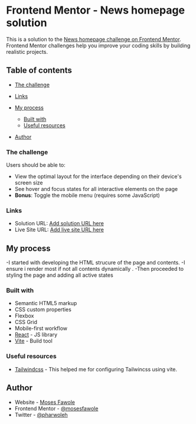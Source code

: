 # Frontend Mentor - News homepage solution

This is a solution to the [News homepage challenge on Frontend Mentor](https://www.frontendmentor.io/challenges/news-homepage-H6SWTa1MFl). Frontend Mentor challenges help you improve your coding skills by building realistic projects.

## Table of contents

- [The challenge](#the-challenge)

- [Links](#links)

- [My process](#my-process)
  - [Built with](#built-with)
  - [Useful resources](#useful-resources)
- [Author](#author)

### The challenge

Users should be able to:

- View the optimal layout for the interface depending on their device's screen size
- See hover and focus states for all interactive elements on the page
- **Bonus**: Toggle the mobile menu (requires some JavaScript)

### Links

- Solution URL: [Add solution URL here](https://github.com/mosesfawole/news-homepage)
- Live Site URL: [Add live site URL here](https://news-homepage-eight-fawn.vercel.app/)

## My process

-I started with developing the HTML strucure of the page and contents.
-I ensure i render most if not all contents dynamically .
-Then proceeded to styling the page and adding all active states

### Built with

- Semantic HTML5 markup
- CSS custom properties
- Flexbox
- CSS Grid
- Mobile-first workflow
- [React](https://reactjs.org/) - JS library
- [Vite](https://vitejs.dev/) - Build tool

### Useful resources

- [Tailwindcss](tailwindcss.com/docs/guides/vite) - This helped me for configuring Tailwincss using vite.

## Author

- Website - [Moses Fawole](https://www.github.com/mosesfawole)
- Frontend Mentor - [@mosesfawole](https://www.frontendmentor.io/profile/mosesfawole)
- Twitter - [@pharwoleh](https://www.twitter.com/pharwoleh)
